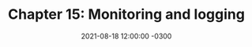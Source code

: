 ---
layout: post
title: 'Chapter 15: Monitoring and logging'
description: 'Jak juz aplikacje mamy stworzoną przychodzi czas na monitoring'
date:   2021-08-18 12:00:00 -0300
categories: start blog
by: 'JL'
icon: 'cloud'
questions:
  - question: 'TBA'
    answer: ''
    ytlink: "https://youtube.com/playlist?list=PLC5LIX9Pfs1XyT8wVGmYCAMk2z24B08v5"
    date:    2022-01-01 12:00:00 -0300
---